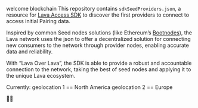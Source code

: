 welcome blockchain
This repository contains `sdkSeedProviders.json`, a resource for [Lava Access SDK]([https://github.com/lavanet/lava-sdk](https://github.com/lavanet/lava-sdk)) to discover the first providers to connect to access initial Pairing data. 

Inspired by common Seed nodes solutions (like Ethereum’s [Bootnodes]([https://github.com/ethereum/go-ethereum/blob/master/params/bootnodes.go](https://github.com/ethereum/go-ethereum/blob/master/params/bootnodes.go))), the Lava network uses the json to offer a decentralized solution for connecting new consumers to the network through provider nodes, enabling accurate data and reliability.

With “Lava Over Lava”, the SDK is able to provide a robust and accountable connection to the network, taking the best of seed nodes and applying it to the unique Lava ecosystem. 

Currently:
geolocation 1 == North America 
geolocation 2 == Europe


🙂🌋

